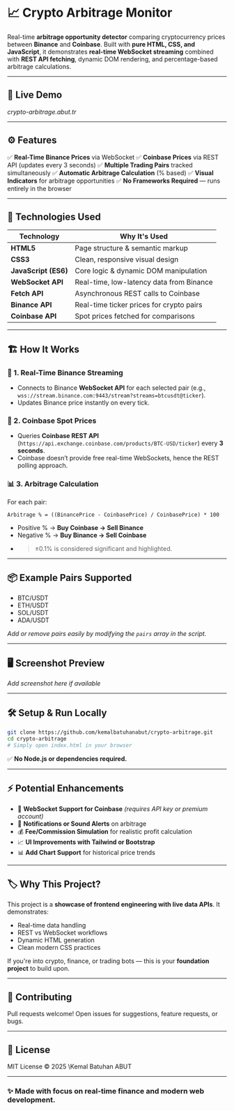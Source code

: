 # 📈 Crypto Arbitrage Monitor

Real-time **arbitrage opportunity detector** comparing cryptocurrency prices between **Binance** and **Coinbase**.
Built with **pure HTML, CSS, and JavaScript**, it demonstrates **real-time WebSocket streaming** combined with **REST API fetching**, dynamic DOM rendering, and percentage-based arbitrage calculations.

---

## 🚀 Live Demo

*crypto-arbitrage.abut.tr*

---

## ⚙️ Features

✅ **Real-Time Binance Prices** via WebSocket
✅ **Coinbase Prices** via REST API (updates every 3 seconds)
✅ **Multiple Trading Pairs** tracked simultaneously
✅ **Automatic Arbitrage Calculation** (% based)
✅ **Visual Indicators** for arbitrage opportunities
✅ **No Frameworks Required** — runs entirely in the browser

---

## 📂 Technologies Used

| Technology           | Why It's Used                            |
| -------------------- | ---------------------------------------- |
| **HTML5**            | Page structure & semantic markup         |
| **CSS3**             | Clean, responsive visual design          |
| **JavaScript (ES6)** | Core logic & dynamic DOM manipulation    |
| **WebSocket API**    | Real-time, low-latency data from Binance |
| **Fetch API**        | Asynchronous REST calls to Coinbase      |
| **Binance API**      | Real-time ticker prices for crypto pairs |
| **Coinbase API**     | Spot prices fetched for comparisons      |

---

## 🏗️ How It Works

### 📡 1. Real-Time Binance Streaming

* Connects to Binance **WebSocket API** for each selected pair (e.g., `wss://stream.binance.com:9443/stream?streams=btcusdt@ticker`).
* Updates Binance price instantly on every tick.

### 🔄 2. Coinbase Spot Prices

* Queries **Coinbase REST API** (`https://api.exchange.coinbase.com/products/BTC-USD/ticker`) every **3 seconds**.
* Coinbase doesn’t provide free real-time WebSockets, hence the REST polling approach.

### 📊 3. Arbitrage Calculation

For each pair:

```
Arbitrage % = ((BinancePrice - CoinbasePrice) / CoinbasePrice) * 100
```

* Positive % → **Buy Coinbase → Sell Binance**
* Negative % → **Buy Binance → Sell Coinbase**
* > ±0.1% is considered significant and highlighted.

---

## 📦 Example Pairs Supported

* BTC/USDT
* ETH/USDT
* SOL/USDT
* ADA/USDT

*Add or remove pairs easily by modifying the `pairs` array in the script.*

---

## 🖥️ Screenshot Preview

*Add screenshot here if available*

---

## 🛠️ Setup & Run Locally

```bash
git clone https://github.com/kemalbatuhanabut/crypto-arbitrage.git
cd crypto-arbitrage
# Simply open index.html in your browser
```

✅ **No Node.js or dependencies required.**

---

## ⚡ Potential Enhancements

* 📲 **WebSocket Support for Coinbase** *(requires API key or premium account)*
* 📢 **Notifications or Sound Alerts** on arbitrage
* 💰 **Fee/Commission Simulation** for realistic profit calculation
* 📈 **UI Improvements with Tailwind or Bootstrap**
* 📊 **Add Chart Support** for historical price trends

---

## 🏷️ Why This Project?

This project is a **showcase of frontend engineering with live data APIs**.
It demonstrates:

* Real-time data handling
* REST vs WebSocket workflows
* Dynamic HTML generation
* Clean modern CSS practices

If you're into crypto, finance, or trading bots — this is your **foundation project** to build upon.

---

## 🤝 Contributing

Pull requests welcome! Open issues for suggestions, feature requests, or bugs.

---

## 📜 License

MIT License © 2025 \Kemal Batuhan ABUT

---

### ✨ Made with focus on **real-time finance** and **modern web development**.


